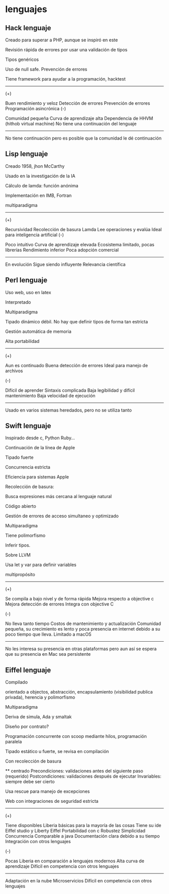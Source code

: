 # lenguajes

## Hack lenguaje

Creado para superar a PHP, aunque se inspiró en este

Revisión rápida de errores por usar una validación de tipos

Tipos genéricos

Uso de null safe. Prevención de errores

Tiene framework para ayudar a la programación, hacktest

---------
(+)

Buen rendimiento y veloz
Detección de errores
Prevención de errores
Programación asincrónica
(-)

Comunidad pequeña
Curva de aprendizaje alta
Dependencia de HHVM (hithob virtual machine)
No tiene una continuación del lenguaje

---------

No tiene continuación pero es posible que la comunidad le dé continuación

## Lisp lenguaje

Creado 1958, jhon McCarthy

Usado en la investigación de la IA

Cálculo de lamda: función anónima

Implementación en IMB, Fortran

multiparadigma

---------
(+)

Recursividad
Recolección de basura
Lamda
Lee operaciones y evalúa
Ideal para inteligencia artificial
(-)

Poco intuitivo
Curva de aprendizaje elevada
Ecosistema limitado, pocas librerías
Rendimiento inferior
Poca adopción comercial

---------

En evolución
Sigue siendo influyente
Relevancia científica

## Perl lenguaje

Uso web, uso en latex

Interpretado

Multiparadigma

Tipado dinámico débil. No hay que definir tipos de forma tan estricta

Gestión automática de memoria

Alta portabilidad

---------
(+)

Aun es continuado
Buena detección de errores
Ideal para manejo de archivos

(-)

Difícil de aprender
Sintaxis complicada
Baja legibilidad y difícil mantenimiento
Baja velocidad de ejecución

---------

Usado en varios sistemas heredados, pero no se utiliza tanto

## Swift lenguaje

Inspirado desde c, Python Ruby…

Continuación de la línea de Apple

Tipado fuerte

Concurrencia estricta

Eficiencia para sistemas Apple

Recolección de basura:

Busca expresiones más cercana al lenguaje natural

Código abierto

Gestión de errores de acceso simultaneo y optimizado

Multiparadigma

Tiene polimorfismo

Inferir tipos.

Sobre LLVM

Usa let y var para definir variables

multipropósito

---------
(+)

Se compila a bajo nivel y de forma rápida
Mejora respecto a objective c
Mejora detección de errores
Integra con objective C

(-)

No lleva tanto tiempo
Costos de mantenimiento y actualización
Comunidad pequeña, su crecimiento es lento y poca presencia en internet debido a su poco tiempo que lleva.
Limitado a macOS

---------

No les interesa su presencia en otras plataformas pero aun así se espera que su presencia en Mac sea persistente

## Eiffel lenguaje

Compilado

orientado a objectos, abstracción, encapsulamiento (visibilidad publica privada), herencia y polimorfismo

Multiparadigma

Deriva de simula, Ada y smaltak

Diseño por contrato?

Programación concurrente con scoop mediante hilos, programación paralela

Tipado estático u fuerte, se revisa en compilación

Con recolección de basura

** centrado
    Precondiciones: validaciones antes del siguiente paso (requerido)
    Postcondiciones: validaciones después de ejecutar
    Invariables: siempre debe ser cierto

Usa rescue para manejo de excepciones

Web con integraciones de seguridad estricta

---------
(+)

Tiene disponibles Liberia básicas para la mayoría de las cosas
Tiene su ide Eiffel studio y Liberty Eiffel
Portabilidad con c
Robustez
Simplicidad
Concurrencia
Comparable a java
Documentación clara debido a su tiempo
Integración con otros lenguajes

(-)

Pocas Liberia en comparación a lenguajes modernos
Alta curva de aprendizaje
Difícil en competencia con otros lenguajes

---------

Adaptación en la nube
Microservicios
Difícil en competencia con otros lenguajes
